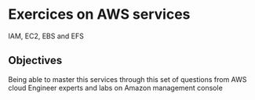 # Exercices on AWS services 
IAM, EC2, EBS and EFS 
## Objectives  
<p>Being able to master this services through this set of questions from AWS cloud Engineer experts and labs on Amazon management console</p>
